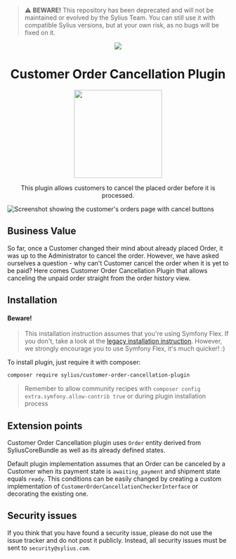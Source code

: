 > :warning: **BEWARE!**
> This repository has been deprecated and will not be maintained or evolved by the Sylius Team. You can still use it with compatible Sylius versions, but at your own risk, as no bugs will be fixed on it.

<p align="center">
    <a href="https://sylius.com" target="_blank">
        <img src="https://demo.sylius.com/assets/shop/img/logo.png" />
    </a>
</p>

<h1 align="center">Customer Order Cancellation Plugin</h1>

<p align="center"><a href="https://sylius.com/plugins/" target="_blank"><img src="https://sylius.com/assets/badge-official-sylius-plugin.png" width="200"></a></p>

<p align="center">This plugin allows customers to cancel the placed order before it is processed.</p>

![Screenshot showing the customer's orders page with cancel buttons](docs/screenshot.png)

## Business Value

So far, once a Customer changed their mind about already placed Order, it was up to the Administrator to cancel the order.
However, we have asked ourselves a question - why can't Customer cancel the order when it is yet to be paid? Here comes
Customer Order Cancellation Plugin that allows canceling the unpaid order straight from the order history view.

## Installation

#### Beware!

> This installation instruction assumes that you're using Symfony Flex. If you don't, take a look at the
[legacy installation instruction](docs/legacy_installation.md). However, we strongly encourage you to use
Symfony Flex, it's much quicker! :)

To install plugin, just require it with composer:

```bash
composer require sylius/customer-order-cancellation-plugin
```

> Remember to allow community recipes with `composer config extra.symfony.allow-contrib true` or during plugin installation process

## Extension points

Customer Order Cancellation plugin uses `Order` entity derived from SyliusCoreBundle as well as its already defined states.

Default plugin implementation assumes that an Order can be canceled by a Customer when its payment state is 
`awaiting_payment` and shipment state equals `ready`. This conditions can be easily changed by creating a custom
implementation of `CustomerOrderCancellationCheckerInterface` or decorating the existing one.

## Security issues

If you think that you have found a security issue, please do not use the issue tracker and do not post it publicly. 
Instead, all security issues must be sent to `security@sylius.com`.
